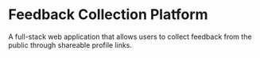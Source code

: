 # Feedback Collection Platform

A full-stack web application that allows users to collect feedback from the public through shareable profile links.
